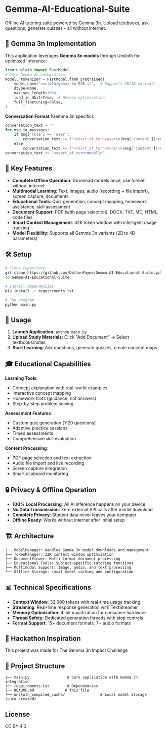 # Gemma-AI-Educational-Suite

Offline AI tutoring suite powered by Gemma 3n. Upload textbooks, ask questions, generate quizzes - all without internet.

## 🎯 Gemma 3n Implementation

This application leverages **Gemma 3n models** through Unsloth for optimized inference:

```python
from unsloth import FastModel
# Core Gemma 3n integration
model, tokenizer = FastModel.from_pretrained(
    model_name="unsloth/gemma-3n-E4B-it",  # Supports 2B/4B variants
    dtype=None,
    max_seq_length=1024,
    load_in_4bit=True,  # Memory optimization
    full_finetuning=False,
)
```

**Conversation Format** (Gemma 3n specific):
```python
conversation_text = ""
for msg in messages:
    if msg['role'] == 'user':
        conversation_text += f"<start_of_turn>user\n{msg['content']}<end_of_turn>\n"
    else:
        conversation_text += f"<start_of_turn>model\n{msg['content']}<end_of_turn>\n"
conversation_text += "<start_of_turn>model\n"
```

## 🚀 Key Features

- **Complete Offline Operation**: Download models once, use forever without internet
- **Multimodal Learning**: Text, images, audio (recording + file import), screen capture, documents
- **Educational Tools**: Quiz generation, concept mapping, homework assistance, skill assessment
- **Document Support**: PDF (with page selection), DOCX, TXT, MD, HTML, code files
- **Smart Context Management**: 32K token window with intelligent usage tracking
- **Model Flexibility**: Supports all Gemma 3n variants (2B to 4B parameters)

## 🛠️ Setup

```bash
# Clone repository
git clone https://github.com/DaltonPayne/Gemma-AI-Educational-Suite.git
cd Gemma-AI-Educational-Suite

# Install dependencies
pip install -r requirements.txt

# Run program
python main.py
```

## 📱 Usage

1. **Launch Application**: `python main.py`
2. **Upload Study Materials**: Click "Add Document" → Select textbooks/notes
3. **Start Learning**: Ask questions, generate quizzes, create concept maps
   

## 🎓 Educational Capabilities

**Learning Tools**:
- Concept explanation with real-world examples
- Interactive concept mapping
- Homework hints (guidance, not answers)
- Step-by-step problem solving

**Assessment Features**:
- Custom quiz generation (1-20 questions)
- Adaptive practice sessions
- Timed assessments
- Comprehensive skill evaluation

**Content Processing**:
- PDF page selection and text extraction
- Audio file import and live recording
- Screen capture integration
- Smart clipboard monitoring

## 🔒 Privacy & Offline Operation

- **100% Local Processing**: All AI inference happens on your device
- **No Data Transmission**: Zero external API calls after model download
- **Complete Privacy**: Student data never leaves your computer
- **Offline Ready**: Works without internet after initial setup

## 🏗️ Architecture

```
├── ModelManager: Handles Gemma 3n model downloads and management
├── TokenManager: 32K context window optimization
├── DocumentViewer: Multi-format document processing
├── Educational Tools: Subject-specific tutoring functions
├── Multimodal Support: Image, audio, and text processing
└── Offline Storage: Local model caching and configuration
```

## 📊 Technical Specifications

- **Context Window**: 32,000 tokens with real-time usage tracking
- **Streaming**: Real-time response generation with TextStreamer
- **Memory Optimization**: 4-bit quantization for consumer hardware
- **Thread Safety**: Dedicated generation threads with stop controls
- **Format Support**: 15+ document formats, 7+ audio formats

## 🎯 Hackathon Inspiration

This project was made for The Gemma 3n Impact Challenge

## 📁 Project Structure

```
├── main.py                 # Core application with Gemma 3n integration
├── requirements.txt        # Dependencies
├── README.md              # This file
└── unsloth_compiled_cache/                # Local model storage (auto-created)
```

## License

CC BY 4.0
